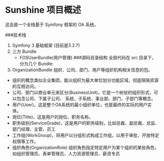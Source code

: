 Sunshine 项目概述
========

这会是一个全栈基于 Symfony 框架的 OA 系统。

###技术栈

1. Symfony 3 基础框架 (目前是3.2.7)
2. 三方 Bundle
   * FOSUserBundle(用户管理)
###源码目录结构
全部代码在 src 目录下，分为几个 Bundle:
1. OrganizationBundle 组织、公司、部门、用户等组织机构相关信息的包。
* 组织的概念类似企业集团，能以组织为最大单位划分功能区域，彻底阻隔资源的互相访问。
* 公司、部门以商业单元来区分(BusinessUnit)，它是一个树状的组织形式，可以包含公司、下属子公司、
系统、子系统、事业部、部门、子部门等概念。
* 用户(User)，这是整个OA系统的最小组织单位，也是最终的实际的用户实体。
* 岗位(Title)，这是用户的岗位、职务名称。
* 职务级别(ServiceGrade)，这是用户的职务级别，比如总裁、副总裁、总监、部门经理、主管、员工
* 工作组(WorkGroup)，将用户以分组形式构成工作组，以用于审批、开放特定权限等工作。
* 组织角色(OrganizationRole) 组织角色指定特定用户为某个组织的某些角色，如组织管理员、表单管理员、人力资源管理员、薪资专员
